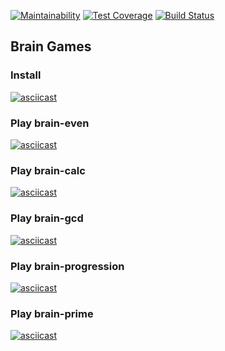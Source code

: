 [![Maintainability](https://api.codeclimate.com/v1/badges/d177a887871a48012255/maintainability)](https://codeclimate.com/github/SaenkoJr/project-lvl1-s466/maintainability)
[![Test Coverage](https://api.codeclimate.com/v1/badges/d177a887871a48012255/test_coverage)](https://codeclimate.com/github/SaenkoJr/project-lvl1-s466/test_coverage)
[![Build Status](https://travis-ci.com/SaenkoJr/project-lvl1-s466.svg?branch=master)](https://travis-ci.com/SaenkoJr/project-lvl1-s466)

## Brain Games

### Install
[![asciicast](https://asciinema.org/a/gLTxXFT5om6EGa4zEYi3xQ68X.svg)](https://asciinema.org/a/gLTxXFT5om6EGa4zEYi3xQ68X)

### Play brain-even
[![asciicast](https://asciinema.org/a/gzZrPLXovpPaVQgXv3IYKuKZ0.svg)](https://asciinema.org/a/gzZrPLXovpPaVQgXv3IYKuKZ0)

### Play brain-calc
[![asciicast](https://asciinema.org/a/s5t288nr1M16uzJ47tpxz42Vj.svg)](https://asciinema.org/a/s5t288nr1M16uzJ47tpxz42Vj)

### Play brain-gcd
[![asciicast](https://asciinema.org/a/yV1luveMJDr7DYid3YY94c9zr.svg)](https://asciinema.org/a/yV1luveMJDr7DYid3YY94c9zr)

### Play brain-progression
[![asciicast](https://asciinema.org/a/hAR0s0r4PX5tdmemO1HOvkPl6.svg)](https://asciinema.org/a/hAR0s0r4PX5tdmemO1HOvkPl6)

### Play brain-prime
[![asciicast](https://asciinema.org/a/pzB96WIpmPiNRY9eWqmscOtPQ.svg)](https://asciinema.org/a/pzB96WIpmPiNRY9eWqmscOtPQ)
